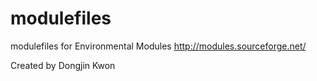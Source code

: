 # modulefiles
modulefiles for Environmental Modules
http://modules.sourceforge.net/

Created by Dongjin Kwon

